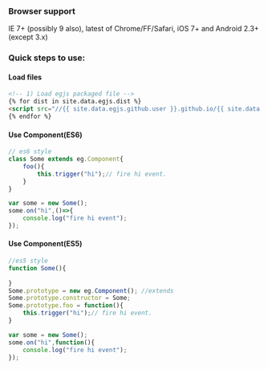 ### Browser support
IE 7+ (possibly 9 also), latest of Chrome/FF/Safari, iOS 7+ and Android 2.3+ (except 3.x)

### Quick steps to use:

#### Load files


``` html
<!-- 1) Load egjs packaged file -->
{% for dist in site.data.egjs.dist %}
<script src="//{{ site.data.egjs.github.user }}.github.io/{{ site.data.egjs.github.repo }}/{{ dist }}"></script>
{% endfor %}
```

#### Use Component(ES6)

``` javascript
// es6 style
class Some extends eg.Component{
	foo(){
		this.trigger("hi");// fire hi event.
	}
}

var some = new Some();
some.on("hi",()=>{
	console.log("fire hi event");
});
```

#### Use Component(ES5)

``` javascript
//es5 style
function Some(){
	
}
Some.prototype = new eg.Component(); //extends
Some.prototype.constructor = Some;
Some.prototype.foo = function(){
	this.trigger("hi");// fire hi event.
}

var some = new Some();
some.on("hi",function(){
	console.log("fire hi event");
});
```